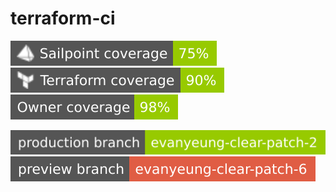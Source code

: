 # terraform-ci

![Sailpoint coverage](https://raw.githubusercontent.com/evanyeung-clear/terraform-ci/refs/heads/badges/badges/sailpoint-cov.svg)
![Terraform coverage](https://raw.githubusercontent.com/evanyeung-clear/terraform-ci/refs/heads/badges/badges/terraform-cov.svg)
![Owner Coverage](https://raw.githubusercontent.com/evanyeung-clear/terraform-ci/refs/heads/badges/badges/owner-cov.svg)

[![Latest production deploy](https://raw.githubusercontent.com/evanyeung-clear/terraform-ci/refs/heads/badges/badges/latest-production-branch.svg)](https://github.com/evanyeung-clear/terraform-ci/tree/deploy-production/production) 
[![Latest preview deploy](https://raw.githubusercontent.com/evanyeung-clear/terraform-ci/refs/heads/badges/badges/latest-preview-branch.svg)](https://github.com/evanyeung-clear/terraform-ci/tree/deploy-preview/preview)
